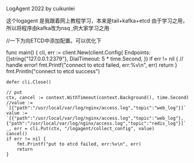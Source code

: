 LogAgent 2022 by cuikunlei

   这个logagent 是我跟着网上教程学习，本来是tail+kafka+etcd  由于学习之用，所以将程序由kafka改为nsq ,供大家学习之用

//一下为向ETCD中添加配置。可以优化下

func main() {
	cli, err := client.New(client.Config{
		Endpoints:   []string{"127.0.0.1:2379"},
		DialTimeout: 5 * time.Second,
	})
	if err != nil {
		// handle error!
		fmt.Printf("connect to etcd failed, err:%v\n", err)
		return
	}
	fmt.Println("connect to etcd success")

	defer cli.Close()

	// put
	ctx, cancel := context.WithTimeout(context.Background(), time.Second)
	//value := `[{"path":"/usr/local/var/log/nginx/access.log","topic":"web_log"}]`
	value := `[{"path":"/usr/local/var/log/nginx/access.log","topic":"web_log"},{"path":"/usr/local/var/log/nginx/access.log","topic":"redis_log"}]`
	_, err = cli.Put(ctx, "/logagent/collect_config", value)
	cancel()
	if err != nil {
		fmt.Printf("put to etcd failed, err:%v\n", err)
		return
	}
